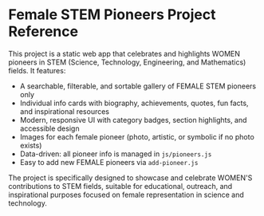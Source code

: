 
# Female STEM Pioneers Project Reference

This project is a static web app that celebrates and highlights WOMEN pioneers in STEM (Science, Technology, Engineering, and Mathematics) fields. It features:

- A searchable, filterable, and sortable gallery of FEMALE STEM pioneers only
- Individual info cards with biography, achievements, quotes, fun facts, and inspirational resources
- Modern, responsive UI with category badges, section highlights, and accessible design
- Images for each female pioneer (photo, artistic, or symbolic if no photo exists)
- Data-driven: all pioneer info is managed in `js/pioneers.js`
- Easy to add new FEMALE pioneers via `add-pioneer.js`

The project is specifically designed to showcase and celebrate WOMEN'S contributions to STEM fields, suitable for educational, outreach, and inspirational purposes focused on female representation in science and technology.